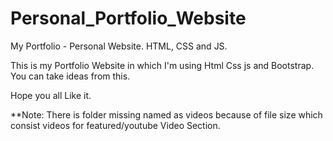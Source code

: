 # Personal_Portfolio_Website
My Portfolio - Personal Website. HTML, CSS and JS.

This is my Portfolio Website in which I'm using Html Css js and Bootstrap.
You can take ideas from this.

Hope you all Like it.

**Note: There is folder missing named as videos because of file size which consist videos for featured/youtube Video Section.
